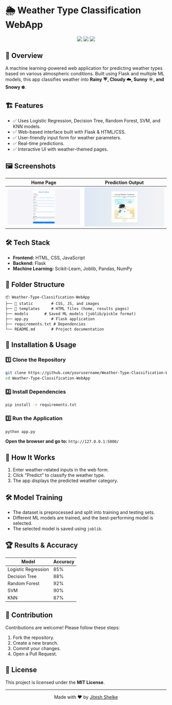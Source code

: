 # 🌦️ Weather Type Classification WebApp


<p align="center">
  <img src="https://img.shields.io/badge/Made%20with-Python-blue?style=for-the-badge&logo=python" />
  <img src="https://img.shields.io/badge/Built%20with-Love-red?style=for-the-badge" />
  <img src="https://img.shields.io/badge/Uses-Flask-green?style=for-the-badge&logo=flask" />
</p>


## 🚀 Overview
A machine learning-powered web application for predicting weather types based on various atmospheric conditions. Built using Flask and multiple ML models, this app classifies weather into **Rainy ☔, Cloudy ☁️, Sunny ☀️, and Snowy ❄️**.

## 🏗️ Features
- ✅ Uses Logistic Regression, Decision Tree, Random Forest, SVM, and KNN models.
- ✅ Web-based interface built with Flask & HTML/CSS.
- ✅ User-friendly input form for weather parameters.
- ✅ Real-time predictions.
- ✅ Interactive UI with weather-themed pages.

## 🖼️ Screenshots
| Home Page | Prediction Output |
|-----------|------------------|
| ![Home](./images/1.png) | ![Result](./images/2.png) |

## 🛠️ Tech Stack
- **Frontend:** HTML, CSS, JavaScript
- **Backend:** Flask
- **Machine Learning:** Scikit-Learn, Joblib, Pandas, NumPy

## 📂 Folder Structure
```
📦 Weather-Type-Classification-WebApp
├── 📂 static        # CSS, JS, and images
├── 📂 templates     # HTML files (home, results pages)
├── models       # Saved ML models (joblib/pickle format)
├── app.py          # Flask application
├── requirements.txt # Dependencies
└── README.md       # Project documentation
```

## 🔧 Installation & Usage
### 1️⃣ Clone the Repository
```sh
git clone https://github.com/yourusername/Weather-Type-Classification-WebApp.git
cd Weather-Type-Classification-WebApp
```
### 2️⃣ Install Dependencies
```sh
pip install -r requirements.txt
```
### 3️⃣ Run the Application
```sh
python app.py
```
**Open the browser and go to:** `http://127.0.0.1:5000/`

## 🎯 How It Works
1. Enter weather-related inputs in the web form.
2. Click "Predict" to classify the weather type.
3. The app displays the predicted weather category.

## 🛠️ Model Training
- The dataset is preprocessed and split into training and testing sets.
- Different ML models are trained, and the best-performing model is selected.
- The selected model is saved using `joblib`.

## 🏆 Results & Accuracy
| Model | Accuracy |
|--------|----------|
| Logistic Regression | 85% |
| Decision Tree | 88% |
| Random Forest | 92% |
| SVM | 90% |
| KNN | 87% |

## 🤝 Contribution
Contributions are welcome! Please follow these steps:
1. Fork the repository.
2. Create a new branch.
3. Commit your changes.
4. Open a Pull Request.

## 📜 License
This project is licensed under the **MIT License**.

---
<p align="center">Made with ❤️ by <a href="https://github.com/JiteshShelke">Jitesh Shelke</a></p>

